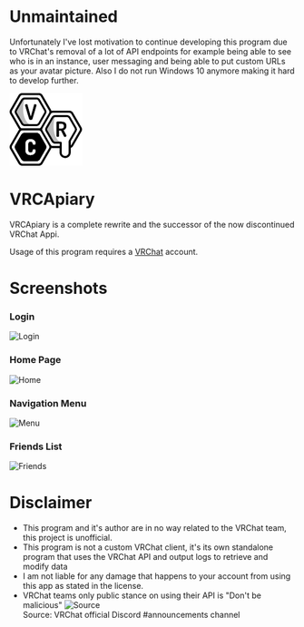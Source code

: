 # Unmaintained
Unfortunately I've lost motivation to continue developing this program due to VRChat's removal of a lot of API endpoints for example being able to see who is in an instance, user messaging and being able to put custom URLs as your avatar picture. Also I do not run Windows 10 anymore making it hard to develop further.

![](css/images/logo/logo128.png)
# VRCApiary
VRCApiary is a complete rewrite and the successor of the now discontinued VRChat Appi.

Usage of this program requires a [VRChat](https://vrchat.net/) account.

# Screenshots
### Login
![Login](https://i.imgur.com/FZ24LuS.png)

### Home Page
![Home](https://i.imgur.com/HZp4xBJ.png)

### Navigation Menu
![Menu](https://i.imgur.com/STFPgFP.png)

### Friends List
![Friends](https://i.imgur.com/HBqoSLq.png)

# Disclaimer
- This program and it's author are in no way related to the VRChat team, this project is unofficial.
- This program is not a custom VRChat client, it's its own standalone program that uses the VRChat API and output logs to retrieve and modify data
- I am not liable for any damage that happens to your account from using this app as stated in the license.
- VRChat teams only public stance on using their API is "Don't be malicious" ![Source](https://i.imgur.com/SAGcwo1.png "Source")<br>
 Source: VRChat official Discord #announcements channel
